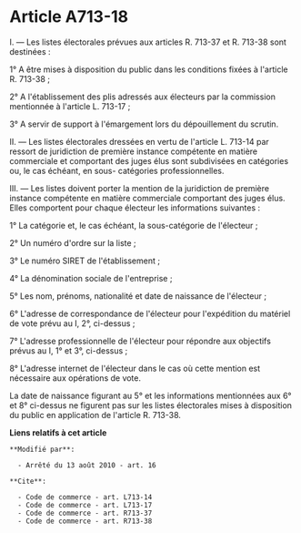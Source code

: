 # Article A713-18

I. ― Les listes électorales prévues aux articles R. 713-37 et R. 713-38 sont destinées : 

1° A être mises à disposition du public dans les conditions fixées à l'article R. 713-38 ; 

2° A l'établissement des plis adressés aux électeurs par la commission mentionnée à l'article L. 713-17 ; 

3° A servir de support à l'émargement lors du dépouillement du scrutin. 

II. ― Les listes électorales dressées en vertu de l'article L. 713-14 par ressort de juridiction de première instance
compétente en matière commerciale et comportant des juges élus sont subdivisées en catégories ou, le cas échéant, en sous-
catégories professionnelles. 

III. ― Les listes doivent porter la mention de la juridiction de première instance compétente en matière commerciale
comportant des juges élus. Elles comportent pour chaque électeur les informations suivantes : 

1° La catégorie et, le cas échéant, la sous-catégorie de l'électeur ; 

2° Un numéro d'ordre sur la liste ; 

3° Le numéro SIRET de l'établissement ; 

4° La dénomination sociale de l'entreprise ; 

5° Les nom, prénoms, nationalité et date de naissance de l'électeur ; 

6° L'adresse de correspondance de l'électeur pour l'expédition du matériel de vote prévu au I, 2°, ci-dessus ; 

7° L'adresse professionnelle de l'électeur pour répondre aux objectifs prévus au I, 1° et 3°, ci-dessus ; 

8° L'adresse internet de l'électeur dans le cas où cette mention est nécessaire aux opérations de vote.

La date de naissance figurant au 5° et les informations mentionnées aux 6° et 8° ci-dessus ne figurent pas sur les listes
électorales mises à disposition du public en application de l'article R. 713-38.

**Liens relatifs à cet article**

	**Modifié par**:

	  - Arrêté du 13 août 2010 - art. 16

	**Cite**:

	  - Code de commerce - art. L713-14
	  - Code de commerce - art. L713-17
	  - Code de commerce - art. R713-37
	  - Code de commerce - art. R713-38
